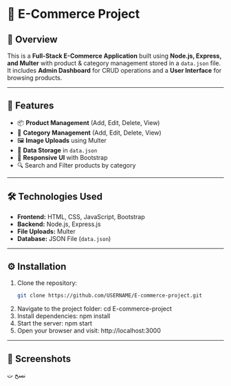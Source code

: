 # 🛒 E-Commerce Project

## 📌 Overview
This is a **Full-Stack E-Commerce Application** built using **Node.js, Express, and Multer** with product & category management stored in a `data.json` file.  
It includes **Admin Dashboard** for CRUD operations and a **User Interface** for browsing products.

---

## 🚀 Features
- 📦 **Product Management** (Add, Edit, Delete, View)
- 📂 **Category Management** (Add, Edit, Delete, View)
- 🖼 **Image Uploads** using Multer
- 💾 **Data Storage** in `data.json`
- 🎨 **Responsive UI** with Bootstrap
- 🔍 Search and Filter products by category

---

## 🛠 Technologies Used
- **Frontend:** HTML, CSS, JavaScript, Bootstrap
- **Backend:** Node.js, Express.js
- **File Uploads:** Multer
- **Database:** JSON File (`data.json`)

---

## ⚙️ Installation
1. Clone the repository:
   ```bash
   git clone https://github.com/USERNAME/E-commerce-project.git

2. Navigate to the project folder:
    cd E-commerce-project
3. Install dependencies:
   npm install
4. Start the server:
   npm start
5. Open your browser and visit:
   http://localhost:3000

---

## 📸 Screenshots
نسخ
ت
